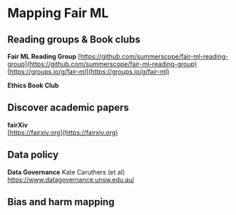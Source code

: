 # Mapping Fair ML 

## Reading groups &amp; Book clubs

**Fair ML Reading Group** 
[https://github.com/summerscope/fair-ml-reading-group](https://github.com/summerscope/fair-ml-reading-group)  
[https://groups.io/g/fair-ml](https://groups.io/g/fair-ml)  

**Ethics Book Club** 


## Discover academic papers  

**fairXiv**  
[https://fairxiv.org](https://fairxiv.org) 


## Data policy

**Data Governance**
Kate Caruthers (et al)
https://www.datagovernance.unsw.edu.au/

## Bias and harm mapping 

